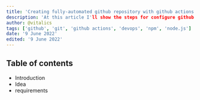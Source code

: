 ```yaml
---
title: 'Creating fully-automated github repository with github actions'
description: 'At this article I'll show the steps for configure github actions for publishing and automating releases'
author: @vitalics
tags: ['github', 'git', 'github actions', 'devops', 'npm', 'node.js']
date: '9 June 2022'
edited: '9 June 2022'
---
```


## Table of contents

- Introduction
- Idea
- requirements
